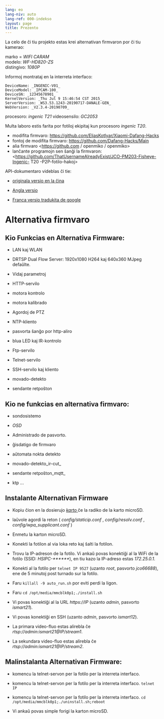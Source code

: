 ```yaml
---
lang: eo
lang-niv: auto
lang-ref: 000-indekso
layout: page
title: Prezento
---
```


La celo de ĉi tiu projekto estas krei alternativan firmvaron por ĉi tiu kamerao:

marko = _WIFI CARAM_  
modelo: _WF-HD820-ZS_  
distingivo: _1080P_

Informoj montrataj en la interreta interfaco:
```
DeviceName: _INGENIC-V01_
DeviceModel: _IPCAM-100_
DeviceSN: _12345678901_
KernelVersion: _Thu Jul 9 15:46:54 CST 2015_
ServerVersion: _WS3.53.1243-20190717-DANALE-GEN_
WebVersion: _V2.3.4-20190709_
```

procesoro: _ingenic T21_
videosensilo: _GC2053_

Multa laboro estis farita por fotiloj ekipitaj kun procesoro _ingenic T20_.
* modifita firmvaro: <https://github.com/EliasKotlyar/Xiaomi-Dafang-Hacks>
* fontoj de modifita firmvaro: <https://github.com/Dafang-Hacks/Main>
* alia firmvaro <https://github.com / openmiko / openmiko>
* lanĉante programojn sen ŝanĝi la firmvaron: <https://github.com/ThatUsernameAlreadyExist/JCO-PM203-Fisheye-Ingenic- T20 -P2P-fotilo-hakoj>

API-dokumentaro videblas ĉi tie:  
* [originala versio en la ĉina](../zh/includes.zh/html/)

* [Angla versio](../en/includes.en/html/)

* [Franca versio tradukita de google](../fr/includes.fr/html/)


# Alternativa firmvaro

## Kio Funkcias en Alternativa Firmware:

* LAN kaj WLAN

* DRTSP Dual Flow Server: 1920x1080 H264 kaj 640x360 MJpeg defaŭlte.

* Vidaj parametroj

* HTTP-servilo

* motora kontrolo

* motora kalibrado

* Agordoj de PTZ

* NTP-kliento

* pasvorta ŝanĝo por http-aliro

* blua LED kaj IR-kontrolo

* Ftp-servilo

* Telnet-servilo

* SSH-servilo kaj kliento

* movado-detekto

* sendante retpoŝton


## Kio ne funkcias en alternativa firmvaro:

* sondosistemo

* _OSD_

* Administrado de pasvorto.

* ĝisdatigo de firmvaro

* aŭtomata nokta detekto

* movado-detekto_ir-cut_

* sendante retpoŝton_mqtt_

* ktp ...


## Instalante Alternativan Firmware

* Kopiu ĉion en la dosierujo [ _karto_ ](https://github.com/jmichault/ipcam-100/tree/master/karto) ĉe la radiko de la karto microSD.

* laŭvole agordi la reton ( _config/staticip.conf_ , _config/resolv.conf_ , _config/wpa_supplicant.conf_ )

* Enmetu la karton microSD.

* Konekti la fotilon al via loka reto kaj ŝalti la fotilon.

* Trovu la IP-adreson de la fotilo. Vi ankaŭ povas konektiĝi al la WiFi de la fotilo (SSID: _HSIPC-******_), en tiu kazo la IP-adreso estas _172.25.0.1_.

* Konekti al la fotilo per `telnet IP 9527` (uzanto _root_, pasvorto _jco66688_), ene de 5 minutoj post turnado sur la fotilo.

* Faru `killall -9 auto_run.sh` por eviti perdi la ligon.

* Faru `cd /opt/media/mmcblk0p1;./install.sh`

* Vi povas konektiĝi al la URL _https://IP_ (uzanto _admin_, pasvorto _ismart21_).

* Vi povas konektiĝi en SSH (uzanto _admin_, pasvorto _ismart12_).

* La primara video-fluo estas alirebla ĉe _rtsp://admin:ismart21@IP/stream1_.

* La sekundara video-fluo estas alirebla ĉe _rtsp://admin:ismart21@IP/stream2_.


## Malinstalanta Alternativan Firmware:

* komencu la telnet-servon per la fotilo per la interreta interfaco.

* komencu la telnet-servon per la fotilo per la interreta interfaco. `telnet IP` 

* komencu la telnet-servon per la fotilo per la interreta interfaco. `cd /opt/media/mmcblk0p1;./uninstall.sh;reboot`


* Vi ankaŭ povas simple forigi la karton microSD.

